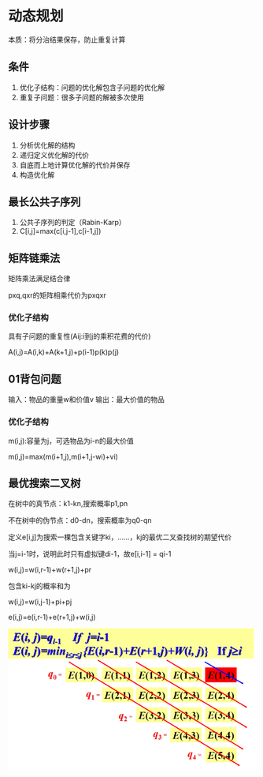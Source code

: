 # 动态规划
本质：将分治结果保存，防止重复计算

## 条件

1. 优化子结构：问题的优化解包含子问题的优化解
2. 重复子问题：很多子问题的解被多次使用
## 设计步骤

1. 分析优化解的结构
2. 递归定义优化解的代价
3. 自底而上地计算优化解的代价并保存
4. 构造优化解

## 最长公共子序列

1. 公共子序列的判定（Rabin-Karp）
2. C\[i,j\]=max(c\[i,j-1\],c\[i-1,j\])

## 矩阵链乘法

矩阵乘法满足结合律

pxq,qxr的矩阵相乘代价为pxqxr

### 优化子结构

具有子问题的重复性(Aij:i到j的乘积花费的代价)

A(i,j)=A(i,k)+A(k+1,j)+p(i-1)p(k)p(j)

## 01背包问题

输入：物品的重量w和价值v
输出：最大价值的物品

### 优化子结构

m(i,j):容量为j，可选物品为i-n的最大价值

m(i,j)=max(m(i+1,j),m(i+1,j-wi)+vi)

## 最优搜索二叉树

在树中的真节点：k1-kn,搜索概率p1,pn

不在树中的伪节点：d0-dn，搜索概率为q0-qn


定义e\[i,j\]为搜索一棵包含关键字ki，……，kj的最优二叉查找树的期望代价

当j=i-1时，说明此时只有虚拟键di-1，故e\[i,i-1\] = qi-1

w(i,j)=w(i,r-1)+w(r+1,j)+pr

包含ki-kj的概率和为

w(i,j)=w(i,j-1)+pi+pj

e(i,j)=e(i,r-1)+e(r+1,j)+w(i,j)

![](最优二叉搜索树.png)